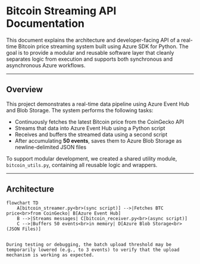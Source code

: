 # Bitcoin Streaming API Documentation

This document explains the architecture and developer-facing API of a real-time Bitcoin price streaming system built using Azure SDK for Python. The goal is to provide a modular and reusable software layer that cleanly separates logic from execution and supports both synchronous and asynchronous Azure workflows.

---

##  Overview

This project demonstrates a real-time data pipeline using Azure Event Hub and Blob Storage. The system performs the following tasks:

- Continuously fetches the latest Bitcoin price from the CoinGecko API
- Streams that data into Azure Event Hub using a Python script
- Receives and buffers the streamed data using a second script
- After accumulating **50 events**, saves them to Azure Blob Storage as newline-delimited JSON files

To support modular development, we created a shared utility module, `bitcoin_utils.py`, containing all reusable logic and wrappers.

---

##  Architecture

```mermaid
flowchart TD
    A[bitcoin_streamer.py<br>(sync script)] -->|Fetches BTC price<br>from CoinGecko| B[Azure Event Hub]
    B -->|Streams messages| C[bitcoin_receiver.py<br>(async script)]
    C -->|Buffers 50 events<br>in memory| D[Azure Blob Storage<br>(JSON Files)]


During testing or debugging, the batch upload threshold may be temporarily lowered (e.g., to 3 events) to verify that the upload mechanism is working as expected.
